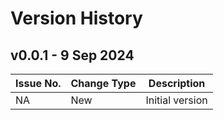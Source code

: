 # Version History

## v0.0.1 - 9 Sep 2024
| Issue No. | Change Type | Description |
|--------|--------|-------|
| NA       |  New      | Initial version |

